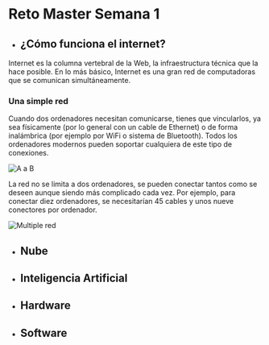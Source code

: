 # __Reto Master Semana 1__
- ## ¿Cómo funciona el internet?

Internet es la columna vertebral de la Web, la infraestructura técnica que la hace posible. En lo más básico, Internet es una gran red de computadoras que se comunican simultáneamente.

### Una simple red

Cuando dos ordenadores necesitan comunicarse, tienes que vincularlos, ya sea físicamente (por lo general con un cable de Ethernet) o de forma inalámbrica (por ejemplo por WiFi o sistema de Bluetooth). Todos los ordenadores modernos pueden soportar cualquiera de este tipo de conexiones.

![A a B](https://media.prod.mdn.mozit.cloud/attachments/2014/08/22/8441/ea681a48c79629e6a2a9540515fa70d7/internet-schema-1.png)

La red no se limita a dos ordenadores, se pueden conectar tantos como se deseen aunque siendo más complicado cada vez. Por ejemplo, para conectar diez ordenadores, se necesitarían 45 cables y unos nueve conectores por ordenador.

![Multiple red](https://media.prod.mdn.mozit.cloud/attachments/2014/08/22/8443/563aefd8abf5018a8768564687c5bdeb/internet-schema-2.png)


- ## Nube
- ## Inteligencia Artificial
- ## Hardware
- ## Software
